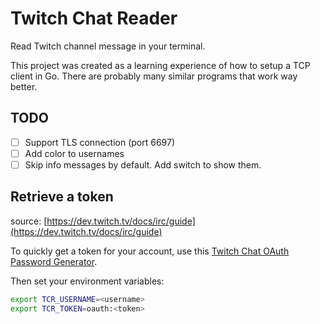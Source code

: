 # Twitch Chat Reader

Read Twitch channel message in your terminal.

This project was created as a learning experience of how to setup a TCP client in Go. There are probably many similar programs that work way better.

## TODO

- [ ] Support TLS connection (port 6697)
- [ ] Add color to usernames
- [ ] Skip info messages by default. Add switch to show them.

## Retrieve a token

source: [https://dev.twitch.tv/docs/irc/guide](https://dev.twitch.tv/docs/irc/guide)

To quickly get a token for your account, use this [Twitch Chat OAuth Password Generator](https://twitchapps.com/tmi/).

Then set your environment variables:

```bash
export TCR_USERNAME=<username>
export TCR_TOKEN=oauth:<token>
```
